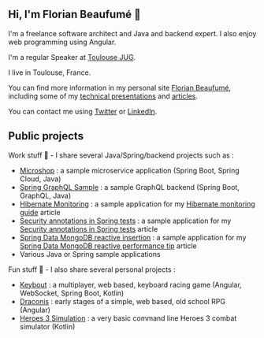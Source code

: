 ## Hi, I'm Florian Beaufumé 👋

I'm a freelance software architect and Java and backend expert. I also enjoy web programming using Angular.

I'm a regular Speaker at [Toulouse JUG](https://www.meetup.com/fr-FR/toulouse-java-user-group/).

I live in Toulouse, France.

You can find more information in my personal site [Florian Beaufumé](https://www.adeliosys.fr/), including some of my
[technical presentations](https://www.adeliosys.fr/presentations/) and [articles](https://www.adeliosys.fr/articles/).

You can contact me using [Twitter](https://twitter.com/fbeaufume) or [LinkedIn](https://www.linkedin.com/in/fbeaufume/).

## Public projects

Work stuff 💼 - I share several Java/Spring/backend projects such as :
- [Microshop](https://github.com/fbeaufume/microshop) : a sample microservice application (Spring Boot, Spring Cloud, Java)
- [Spring GraphQL Sample](https://github.com/fbeaufume/spring-graphql-sample) : a sample GraphQL backend (Spring Boot, GraphQL, Java)
- [Hibernate Monitoring](https://github.com/fbeaufume/hibernate-monitoring) : a sample application for my [Hibernate monitoring guide](https://www.adeliosys.fr/articles/hibernate-monitoring/) article
- [Security annotations in Spring tests](https://github.com/fbeaufume/spring-tests-security-annotations) : a sample application for my [Security annotations in Spring tests](https://www.adeliosys.fr/articles/spring-tests-security-annotations/) article
- [Spring Data MongoDB reactive insertion](https://github.com/fbeaufume/spring-data-mongodb-reactive-insertion) : a sample application for my [Spring Data MongoDB reactive performance tip](https://www.adeliosys.fr/articles/spring-data-mongo-reactive-performance-tip/) article
- Various Java or Spring sample applications

Fun stuff 🚀 - I also share several personal projects :
- [Keybout](https://github.com/fbeaufume/keybout) : a multiplayer, web based, keyboard racing game (Angular, WebSocket, Spring Boot, Kotlin)
- [Draconis](https://github.com/fbeaufume/draconis) : early stages of a simple, web based, old school RPG (Angular)
- [Heroes 3 Simulation](https://github.com/fbeaufume/heroes3-simulator) : a very basic command line Heroes 3 combat simulator (Kotlin)
